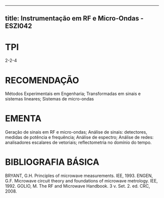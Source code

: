 
---
title: Instrumentação em RF e Micro-Ondas - ESZI042 
---

# TPI

2-2-4

# RECOMENDAÇÃO

Métodos Experimentais em Engenharia; Transformadas em sinais e sistemas lineares; Sistemas de micro-ondas

# EMENTA

Geração de sinais em RF e micro-ondas; Análise de sinais: detectores, medidas de potência e frequência; Análise de espectro; Análise de redes: analisadores escalares de vetoriais; reflectometria no domínio do tempo.

# BIBLIOGRAFIA BÁSICA

BRYANT, G.H. Principles of microwave measurements. IEE, 1993.
ENGEN, G.F. Microwave circuit theory and foundations of microwave metrology. IEE, 1992.
GOLIO, M. The RF and Microwave Handbook. 3 v. Set. 2. ed. CRC, 2008.
        